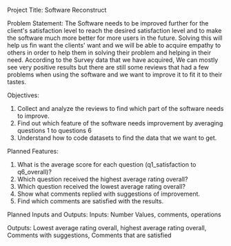 Project Title:
Software Reconstruct

Problem Statement:
The Software needs to be improved further for the client's satisfaction level to reach the desired satisfaction level and to make the software much more better for more users in the future. Solving this will help us fin want the clients' want and we will be able to acquire empathy to others in order to help them in solving their problem and helping in their need. According to the Survey data that we have acquired, We can mostly see very positive results but there are still some reviews that had a few problems when using the software and we want to improve it to fit it to their tastes.

Objectives:
1. Collect and analyze the reviews to find which part of the software needs to improve.
2. Find out which feature of the software needs improvement by averaging questions 1 to questions 6
3. Understand how to code datasets to find the data that we want to get.

Planned Features:
1. What is the average score for each question (q1_satisfaction to q6_overall)?
2. Which question received the highest average rating overall?
3. Which question received the lowest average rating overall?
4. Show what comments replied with suggestions of improvement.
5. Find which comments are satisfied with the results.

Planned Inputs and Outputs:
Inputs:
Number Values, comments, operations

Outputs:
Lowest average rating overall, highest average rating overall, Comments with suggestions, Comments that are satisfied

